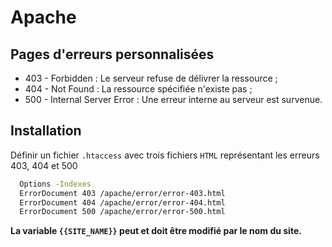 
# Apache

## Pages d'erreurs personnalisées

* 403 - Forbidden : Le serveur refuse de délivrer la ressource ;
* 404 - Not Found : La ressource spécifiée n'existe pas ;
* 500 - Internal Server Error : Une erreur interne au serveur est survenue.

## Installation

Définir un fichier `.htaccess` avec trois fichiers `HTML` représentant les erreurs 403, 404 et 500

```bash
  Options -Indexes
  ErrorDocument 403 /apache/error/error-403.html
  ErrorDocument 404 /apache/error/error-404.html
  ErrorDocument 500 /apache/error/error-500.html
```

**La variable `{{SITE_NAME}}` peut et doit être modifié par le nom du site.**
